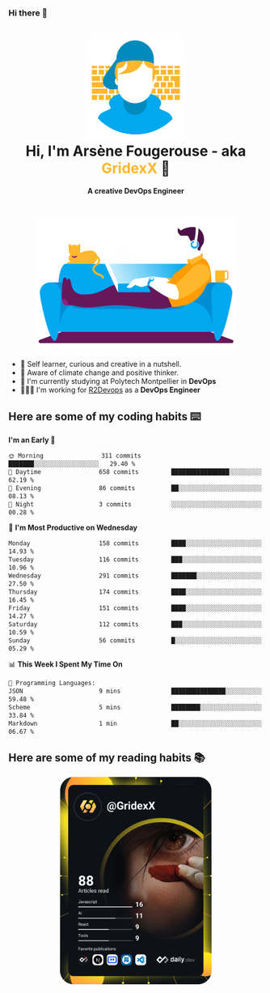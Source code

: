 ### Hi there 👋

<!--
**GridexX/gridexx** is a ✨ _special_ ✨ repository because its `README.md` (this file) appears on your GitHub profile.

Here are some ideas to get you started:

- 🔭 I’m currently working on ...
- 🌱 I’m currently learning ...
- 👯 I’m looking to collaborate on ...
- 🤔 I’m looking for help with ...
- 💬 Ask me about ...
- 📫 How to reach me: ...
- 😄 Pronouns: ...
- ⚡ Fun fact: ...
-->


<!-- Header -->
<h1 align="center">
  <img src="./images/user_profile.png" width="200">
  <br>
  Hi, I'm Arsène Fougerouse - aka <span style="color:#ffb72e">GridexX</span> 👋
</h1>


<p align="center">
  <b>A creative DevOps Engineer </b>
</p>
<br/>
<p align="center">
  <img src="./images/man_couch.png" width="400">
</p>

- 🎨 Self learner, curious and creative in a nutshell. 
- 🌱 Aware of climate change and positive thinker.
- 📕 I'm currently studying at Polytech Montpellier in **DevOps**
- 👨🏻‍💻 I'm working for [R2Devops](https://r2devops.io) as a **DevOps Engineer**


## Here are some of my coding habits ⌨️

<!-- Add a section about tech and Ops stack
  Like this one : https://github.com/Xanthus58#-tech-stack
-->
<!--START_SECTION:waka-->
**I'm an Early 🐤** 

```text
🌞 Morning                311 commits         ███████░░░░░░░░░░░░░░░░░░   29.40 % 
🌆 Daytime                658 commits         ████████████████░░░░░░░░░   62.19 % 
🌃 Evening                86 commits          ██░░░░░░░░░░░░░░░░░░░░░░░   08.13 % 
🌙 Night                  3 commits           ░░░░░░░░░░░░░░░░░░░░░░░░░   00.28 % 
```
📅 **I'm Most Productive on Wednesday** 

```text
Monday                   158 commits         ████░░░░░░░░░░░░░░░░░░░░░   14.93 % 
Tuesday                  116 commits         ███░░░░░░░░░░░░░░░░░░░░░░   10.96 % 
Wednesday                291 commits         ███████░░░░░░░░░░░░░░░░░░   27.50 % 
Thursday                 174 commits         ████░░░░░░░░░░░░░░░░░░░░░   16.45 % 
Friday                   151 commits         ████░░░░░░░░░░░░░░░░░░░░░   14.27 % 
Saturday                 112 commits         ███░░░░░░░░░░░░░░░░░░░░░░   10.59 % 
Sunday                   56 commits          █░░░░░░░░░░░░░░░░░░░░░░░░   05.29 % 
```


📊 **This Week I Spent My Time On** 

```text
💬 Programming Languages: 
JSON                     9 mins              ███████████████░░░░░░░░░░   59.48 % 
Scheme                   5 mins              ████████░░░░░░░░░░░░░░░░░   33.84 % 
Markdown                 1 min               ██░░░░░░░░░░░░░░░░░░░░░░░   06.67 % 
```


<!--END_SECTION:waka-->

## Here are some of my reading habits 📚
<div  align="center">
  <img src="./images/devcard.svg" width="300">
</div>
